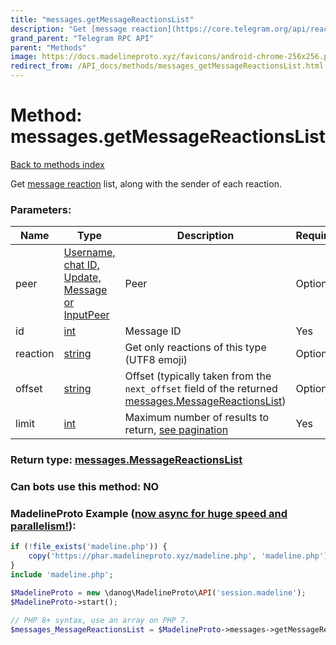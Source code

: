 ```yaml
---
title: "messages.getMessageReactionsList"
description: "Get [message reaction](https://core.telegram.org/api/reactions) list, along with the sender of each reaction."
grand_parent: "Telegram RPC API"
parent: "Methods"
image: https://docs.madelineproto.xyz/favicons/android-chrome-256x256.png
redirect_from: /API_docs/methods/messages_getMessageReactionsList.html
---
```

# Method: messages.getMessageReactionsList
[Back to methods index](index.html)



Get [message reaction](https://core.telegram.org/api/reactions) list, along with the sender of each reaction.

### Parameters:

| Name     |    Type       | Description | Required |
|----------|---------------|-------------|----------|
|peer|[Username, chat ID, Update, Message or InputPeer](/API_docs/types/InputPeer.html) | Peer | Optional|
|id|[int](/API_docs/types/int.html) | Message ID | Yes|
|reaction|[string](/API_docs/types/string.html) | Get only reactions of this type (UTF8 emoji) | Optional|
|offset|[string](/API_docs/types/string.html) | Offset (typically taken from the `next_offset` field of the returned [messages.MessageReactionsList](../types/messages.MessageReactionsList.html)) | Optional|
|limit|[int](/API_docs/types/int.html) | Maximum number of results to return, [see pagination](https://core.telegram.org/api/offsets) | Yes|


### Return type: [messages.MessageReactionsList](/API_docs/types/messages.MessageReactionsList.html)

### Can bots use this method: **NO**


### MadelineProto Example ([now async for huge speed and parallelism!](https://docs.madelineproto.xyz/docs/ASYNC.html)):


```php
if (!file_exists('madeline.php')) {
    copy('https://phar.madelineproto.xyz/madeline.php', 'madeline.php');
}
include 'madeline.php';

$MadelineProto = new \danog\MadelineProto\API('session.madeline');
$MadelineProto->start();

// PHP 8+ syntax, use an array on PHP 7.
$messages_MessageReactionsList = $MadelineProto->messages->getMessageReactionsList(peer: InputPeer, id: int, reaction: 'string', offset: 'string', limit: int, );
```

